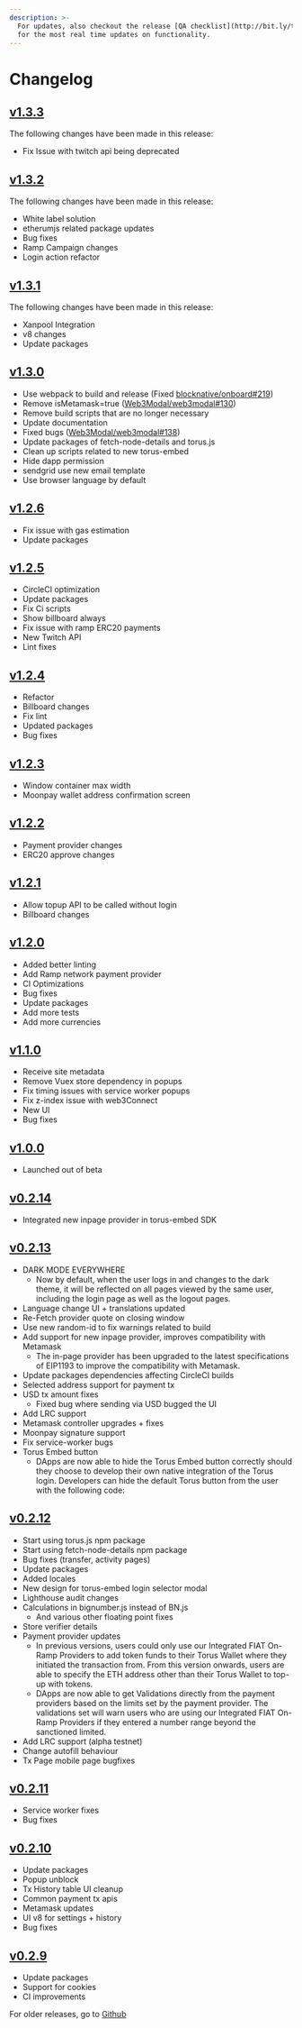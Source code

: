 ```yaml
---
description: >-
  For updates, also checkout the release [QA checklist](http://bit.ly/torusQA)
  for the most real time updates on functionality.
---
```


# Changelog

## [v1.3.3](https://github.com/torusresearch/torus-website/pull/1071)

The following changes have been made in this release:

* Fix Issue with twitch api being deprecated

## [v1.3.2](https://github.com/torusresearch/torus-website/pull/1064)

The following changes have been made in this release:

* White label solution
* etherumjs related package updates
* Bug fixes
* Ramp Campaign changes
* Login action refactor

## [v1.3.1](https://github.com/torusresearch/torus-website/pull/1057)

The following changes have been made in this release:

* Xanpool Integration
* v8 changes
* Update packages

## [v1.3.0](https://github.com/torusresearch/torus-website/pull/983)

* Use webpack to build and release \(Fixed [blocknative/onboard\#219](https://github.com/blocknative/onboard/issues/219)\)
* Remove isMetamask=true \([Web3Modal/web3modal\#130](https://github.com/Web3Modal/web3modal/issues/130)\)
* Remove build scripts that are no longer necessary
* Update documentation
* Fixed bugs \([Web3Modal/web3modal\#138](https://github.com/Web3Modal/web3modal/issues/138)\)
* Update packages of fetch-node-details and torus.js
* Clean up scripts related to new torus-embed
* Hide dapp permission
* sendgrid use new email template
* Use browser language by default

## [v1.2.6](https://github.com/torusresearch/torus-website/pull/972)

* Fix issue with gas estimation
* Update packages

## [v1.2.5](https://github.com/torusresearch/torus-website/pull/969)

* CircleCI optimization
* Update packages
* Fix Ci scripts
* Show billboard always
* Fix issue with ramp ERC20 payments
* New Twitch API
* Lint fixes

## [v1.2.4](https://github.com/torusresearch/torus-website/pull/963)

* Refactor
* Billboard changes
* Fix lint
* Updated packages
* Bug fixes

## [v1.2.3](https://github.com/torusresearch/torus-website/pull/954)

* Window container max width
* Moonpay wallet address confirmation screen

## [v1.2.2](https://github.com/torusresearch/torus-website/pull/951)

* Payment provider changes
* ERC20 approve changes

## [v1.2.1](https://github.com/torusresearch/torus-website/pull/947)

* Allow topup API to be called without login
* Billboard changes

## [v1.2.0](https://github.com/torusresearch/torus-website/pull/934)

* Added better linting
* Add Ramp network payment provider
* CI Optimizations
* Bug fixes
* Update packages
* Add more tests
* Add more currencies

## [v1.1.0](https://github.com/torusresearch/torus-website/pull/904)

* Receive site metadata
* Remove Vuex store dependency in popups
* Fix timing issues with service worker popups
* Fix z-index issue with web3Connect
* New UI
* Bug fixes

## [v1.0.0](https://github.com/torusresearch/torus-website/pull/843)

* Launched out of beta

## [v0.2.14](https://github.com/torusresearch/torus-website/pull/831)

* Integrated new inpage provider in torus-embed SDK

## [v0.2.13](https://github.com/torusresearch/torus-website/pull/801)

* DARK MODE EVERYWHERE
  * Now by default, when the user logs in and changes to the dark theme, it will be reflected on all pages viewed by the same user, including the login page as well as the logout pages.
* Language change UI + translations updated
* Re-Fetch provider quote on closing window
* Use new random-id to fix warnings related to build
* Add support for new inpage provider, improves compatibility with Metamask
  * The in-page provider has been upgraded to the latest specifications of EIP1193 to improve the compatibility with Metamask.
* Update packages dependencies affecting CircleCI builds
* Selected address support for payment tx
* USD tx amount fixes
  * Fixed bug where sending via USD bugged the UI
* Add LRC support
* Metamask controller upgrades + fixes
* Moonpay signature support
* Fix service-worker bugs
* Torus Embed button
  * DApps are now able to hide the Torus Embed button correctly should they choose to develop their own native integration of the Torus login. Developers can hide the default Torus button from the user with the following code:

## [v0.2.12](https://github.com/torusresearch/torus-website/pull/758)

* Start using torus.js npm package
* Start using fetch-node-details npm package
* Bug fixes \(transfer, activity pages\)
* Update packages
* Added locales
* New design for torus-embed login selector modal
* Lighthouse audit changes
* Calculations in bignumber.js instead of BN.js
  * And various other floating point fixes
* Store verifier details
* Payment provider updates
  * In previous versions, users could only use our Integrated FIAT On-Ramp Providers to add token funds to their Torus Wallet where they initiated the transaction from. From this version onwards, users are able to specify the ETH address other than their Torus Wallet to top-up with tokens.
  * DApps are now able to get Validations directly from the payment providers based on the limits set by the payment provider. The validations set will warn users who are using our Integrated FIAT On-Ramp Providers if they entered a number range beyond the sanctioned limited.
* Add LRC support \(alpha testnet\)
* Change autofill behaviour
* Tx Page mobile page bugfixes

## [v0.2.11](https://github.com/torusresearch/torus-website/pull/694)

* Service worker fixes
* Bug fixes

## [v0.2.10](https://github.com/torusresearch/torus-website/pull/652)

* Update packages
* Popup unblock
* Tx History table UI cleanup
* Common payment tx apis
* Metamask updates
* UI v8 for settings + history
* Bug fixes

## [v0.2.9](https://github.com/torusresearch/torus-website/pull/625)

* Update packages
* Support for cookies
* CI improvements

For older releases, go to [Github](https://github.com/torusresearch/torus-website/pulls?q=base%3Amaster)

